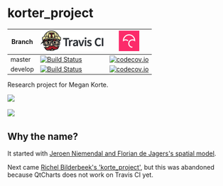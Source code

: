 # korter_project

Branch|[![Travis CI logo](pics/TravisCI.png)](https://travis-ci.org)|[![Codecov logo](pics/Codecov.png)](https://www.codecov.io)
---|---|---
master|[![Build Status](https://travis-ci.org/richelbilderbeek/korter_project.svg?branch=master)](https://travis-ci.org/richelbilderbeek/korter_project)|[![codecov.io](https://codecov.io/github/richelbilderbeek/korter_project/coverage.svg?branch=master)](https://codecov.io/github/richelbilderbeek/korter_project/branch/master)
develop|[![Build Status](https://travis-ci.org/richelbilderbeek/korter_project.svg?branch=develop)](https://travis-ci.org/richelbilderbeek/korter_project)|[![codecov.io](https://codecov.io/github/richelbilderbeek/korter_project/coverage.svg?branch=develop)](https://codecov.io/github/richelbilderbeek/korter_project/branch/develop)

Research project for Megan Korte.

![]([pics/20181015.png)

![]([pics/20181014.png)

## Why the name?

It started with [Jeroen Niemendal and Florian de Jagers's spatial model](https://github.com/JeroenN/Spatial-model).

Next came [Richel Bilderbeek's 'korte_project'](https://github.com/richelbilderbeek/korte_project),
but this was abandoned because QtCharts does not work on Travis CI yet.

